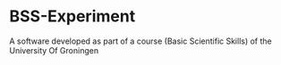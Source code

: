 # BSS-Experiment

A software developed as part of a course (Basic Scientific Skills) of the University Of Groningen
